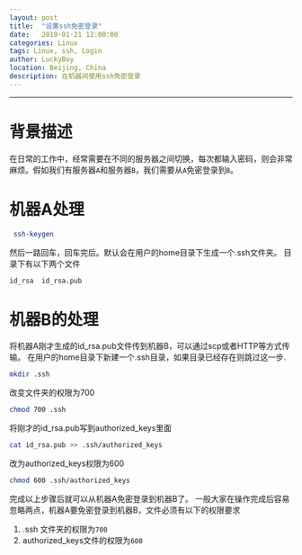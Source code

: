 ```yaml
---
layout: post
title:  "设置ssh免密登录"
date:   2019-01-21 12:00:00
categories: Linux
tags: Linux, ssh, Login
author: LuckyBoy
location: Beijing, China
description: 在机器间使用ssh免密登录
---
```

---

# 背景描述

在日常的工作中，经常需要在不同的服务器之间切换，每次都输入密码，则会非常麻烦。假如我们有服务器`A`和服务器`B`，我们需要从`A`免密登录到`B`。

# 机器A处理

```bash
 ssh-keygen
```

然后一路回车，回车完后。默认会在用户的home目录下生成一个.ssh文件夹。
目录下有以下两个文件

```bash
id_rsa  id_rsa.pub
```

# 机器B的处理

将机器A刚才生成的id_rsa.pub文件传到机器B，可以通过scp或者HTTP等方式传输。
在用户的home目录下新建一个.ssh目录，如果目录已经存在则跳过这一步.

```bash
mkdir .ssh
```

改变文件夹的权限为700

```bash
chmod 700 .ssh
```

将刚才的id_rsa.pub写到authorized_keys里面

```bash
cat id_rsa.pub >> .ssh/authorized_keys
```

改为authorized_keys权限为600

```bash
chmod 600 .ssh/authorized_keys
```

完成以上步骤后就可以从机器A免密登录到机器B了。
一般大家在操作完成后容易忽略两点，机器A要免密登录到机器B，文件必须有以下的权限要求

1. .ssh 文件夹的权限为`700`
2. authorized_keys文件的权限为`600`
